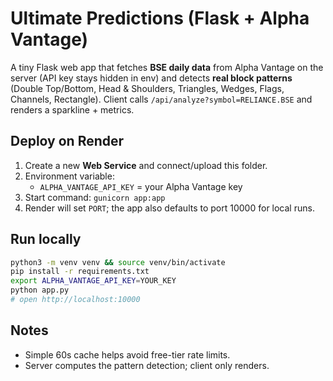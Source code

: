 # Ultimate Predictions (Flask + Alpha Vantage)

A tiny Flask web app that fetches **BSE daily data** from Alpha Vantage on the server (API key stays hidden in env)
and detects **real block patterns** (Double Top/Bottom, Head & Shoulders, Triangles, Wedges, Flags, Channels, Rectangle).
Client calls `/api/analyze?symbol=RELIANCE.BSE` and renders a sparkline + metrics.

## Deploy on Render
1. Create a new **Web Service** and connect/upload this folder.
2. Environment variable:
   - `ALPHA_VANTAGE_API_KEY` = your Alpha Vantage key
3. Start command: `gunicorn app:app`
4. Render will set `PORT`; the app also defaults to port 10000 for local runs.

## Run locally
```bash
python3 -m venv venv && source venv/bin/activate
pip install -r requirements.txt
export ALPHA_VANTAGE_API_KEY=YOUR_KEY
python app.py
# open http://localhost:10000
```

## Notes
- Simple 60s cache helps avoid free-tier rate limits.
- Server computes the pattern detection; client only renders.